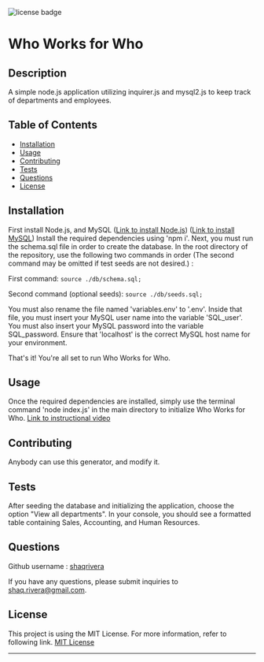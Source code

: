 ![license badge](https://img.shields.io/badge/license-MIT_License-blue)

# Who Works for Who

## Description

A simple node.js application utilizing inquirer.js and mysql2.js to keep track of departments and employees.

## Table of Contents

- [Installation](#installation)
- [Usage](#usage)
- [Contributing](#contributing)
- [Tests](#tests)
- [Questions](#questions)
- [License](#license)

## Installation

First install Node.js, and MySQL (<a href="https://nodejs.org/en/download/" target="_blank">Link to install Node.js</a>) (<a href="https://www.mysql.com/downloads/" target="_blank">Link to install MySQL</a>) Install the required dependencies using 'npm i'. Next, you must run the schema.sql file in order to create the database. In the root directory of the repository, use the following two commands in order (The second command may be omitted if test seeds are not desired.) :

First command: `source ./db/schema.sql;`

Second command (optional seeds): `source ./db/seeds.sql;`

You must also rename the file named 'variables.env' to '.env'. Inside that file, you must insert your MySQL user name into the variable 'SQL_user'. You must also insert your MySQL password into the variable SQL_password. Ensure that 'localhost' is the correct MySQL host name for your environment.

That's it! You're all set to run Who Works for Who.

## Usage

Once the required dependencies are installed, simply use the terminal command 'node index.js' in the main directory to initialize Who Works for Who. <a href="https://drive.google.com/file/d/1mpIj_pAammg3jzLRo6UIG74jExcF5iRI/view?usp=sharing" target="_blank">Link to instructional video</a>

## Contributing

Anybody can use this generator, and modify it.

## Tests

After seeding the database and initializing the application, choose the option "View all departments". In your console, you should see a formatted table containing Sales, Accounting, and Human Resources.

## Questions

Github username : <a href="https://github.com/shaqrivera">shaqrivera</a>

If you have any questions, please submit inquiries to <a href="mailto:shaq.rivera@gmail.com">shaq.rivera@gmail.com</a>.

## License

This project is using the MIT License. For more information, refer to following link.
[MIT License](https://spdx.org/licenses/MIT.htm)

---
